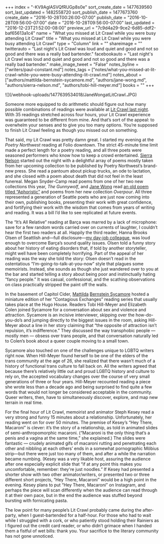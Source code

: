 +++
index = "-KV9AglASVQfRUGp8s0e"
sort_create_date = 1477639560
sort_last_updated = 1482558720
sort_publish_date = 1477673760
create_date = "2016-10-28T00:26:00-07:00"
publish_date = "2016-10-28T09:56:00-07:00"
date = "2016-10-28T09:56:00-07:00"
last_updated = "2016-12-23T21:52:00-08:00"
preview_url = "7c9d4a29-9ce2-6d85-ddf2-baf65613a1c4"
name = "What you missed at Lit Crawl while you were busy attending Lit Crawl"
title = "What you missed at Lit Crawl while you were busy attending Lit Crawl"
type = "Column"
link = ""
shareimage = ""
twitterauto = "Last night's Lit Crawl was loud and quiet and good and not so good and there was a really bad bartender."
facebookauto = "Last night's Lit Crawl was loud and quiet and good and not so good and there was a really bad bartender."
make_image_tweet = "False"
notes_byline = ["writers/paul-constant.md"]
notes_tags = ["notes/what-you-missed-at-lit-crawl-while-you-were-busy-attending-lit-crawl.md"]
notes_about = ["authors/mattilda-bernstein-sycamore.md", "authors/jane-wong.md", "authors/sierra-nelson.md", "authors/tobi-hill-meyer.md"]
books = ""
+++
<p class="image">![](/webhook-uploads/1477639534018/JaneWongatLitCrawl.JPG)</p>

Someone more equipped to do arithmetic should figure out how many possible combinations of readings were available at [Lit Crawl last night](http://www.seattlereviewofbooks.com/notes/2016/10/26/literary-event-of-the-week-lit-crawl-2016/). With 35 readings stretched across four hours, your Lit Crawl experience was guaranteed to be different from mine. And that’s sort of the appeal: to overwhelm your senses and to give you too many options. You’re supposed to finish Lit Crawl feeling as though you missed out on something.

That said, my Lit Crawl was pretty damn great. I started my evening at the *Poetry Northwest* reading at Folio downtown. The strict 45-minute time limit made a perfect length for a poetry reading, and all three poets were seasoned performers who know how to keep a crowd entertained. [Sierra Nelson]( http://www.seattlereviewofbooks.com/notes/2015/09/08/rogue-wave/) started out the night with a delightful array of poems mostly taken from her upcoming collection to be published by Poetry Northwest’s brand-new press. She read a pantoum about pickup trucks, an ode to lactation, and she closed with a poem about death that did not feel in the least funereal. Megan Snyder-Camp read poems from one of her two new collections this year, *The Gunnywolf*, and [Jane Wong]( http://www.seattlereviewofbooks.com/writers/jane-wong/) read [an old poem titled “Aphoristic”](http://www.poetrynw.org/jane-wong-aphoristic/) and poems from her new collection *Overpour*. All three represented a generation of Seattle poets who are just now coming into their own, publishing books, presenting their work with great confidence, and fortifying their work with the wisdom that comes from years of writing and reading. It was a bill I’d like to see replicated at future events.

The “It’s All Relative” reading at Barça was marred by a lack of microphone: save for a few random words carried over on currents of laughter, I couldn’t hear the first two readers at all. Happily the third reader, Hanna Brooks Olsen of Seattlish and—full disclosure—[my day-job colleague](http://civic-ventures.com/), was loud enough to overcome Barça’s sound quality issues. Olsen told a funny story about her history of eating disorders that, if told by another storyteller, might well have been completely horrifying. Part of the appeal of her reading was the way she told the story: Olsen doesn’t read in the ostentatious “I’m-going-to-talk-at-you-now” style that plagues some memoirists. Instead, she sounds as though she just wandered over to you at the bar and started telling a story about being poor and instinctually hating “fancy people.” It was casual, confessional, and the scathing observations on class practically stripped the paint off the walls.

In the basement of Capitol Cider, [Mattilda](http://www.seattlereviewofbooks.com/writers/mattilda-bernstein-sycamore/) [Bernstein Sycamore](http://www.seattlereviewofbooks.com/authors/mattilda-bernstein-sycamore/) hosted a miniature edition of her “Contagious Exchanges” reading series that usually takes place at the Hugo House. Readers Tobi Hill-Meyer and Elizabeth Colen joined Sycamore for a conversation about sex and violence and attraction. Sycamore is an incisive interviewer, skipping over the how-do-you-do’s and jumping directly to the biggest issues in the room, asking Hill-Meyer about a line in her story claiming that “the opposite of attraction isn’t repulsion, it’s indifference.” They discussed the way transphobic people — mostly men — obsess over trans people, and that conversation naturally led to Colen’s book about a queer couple moving to a small town. 

Sycamore also touched on one of the challenges unique to LGBTQ writers right now. When Hill-Meyer found herself to be one of the elders of the trans community at the age of 26, she realized that there wasn’t much of a history of functional trans culture to fall back on. All the writers agreed that because there’s relatively little out and proud LGBTQ history and culture to rely on, the accepted vocabulary changes over the course of very small generations of three or four years. Hill-Meyer recounted reading a piece she wrote less than a decade ago and being surprised to find quite a few words that would not longer be considered acceptable in the community. Queer writers, then, have to simultaneously discover, explore, and map new terrain in real time.

For the final hour of Lit Crawl, memoirist and animator Steph Kesey read a very strong and funny 15 minutes about a relationship. Unfortunately, her reading went on for over 50 minutes. The premise of Kesey’s “Hey There, Macaroni” is clever: it’s the story of a relationship, as told in animated slides of semi-anthropomorphic macaroni. (“Macaroni is the only thing that’s a penis and a vagina at the same time,” she explained.) The slides were fantastic — crudely animated gifs of macaroni rutting and penetrating each other and nibbling at each others’ ends in a somewhat pornographic Möbius strip—but there were just too many of them, and after a while the narration became numbing. (Kesey was a very likable host, assuring the audience after one especially explicit slide that “if at any point this makes you uncomfortable, remember: they're just noodles.” If Kesey had presented a shorter show with two other animator/writers, or presented two or three different short projects, “Hey There, Macaroni” would be a high point in the evening. Kesey plans to put “Hey There, Macaroni” on Instagram, and perhaps the piece will scan differently when the audience can read through it at their own pace, but in the end the audience was stuffed beyond bursting with fornicating pasta.

The low point for many people’s Lit Crawl probably came during the after-party, when I guest-bartended for a half-hour. For those who had to wait while I struggled with a cork, or who patiently stood holding their Rainiers as I figured out the credit card reader, or who didn’t grimace when I handed them a fistful of wet bills: thank you. Your sacrifice to the literary community has not gone unnoticed.
